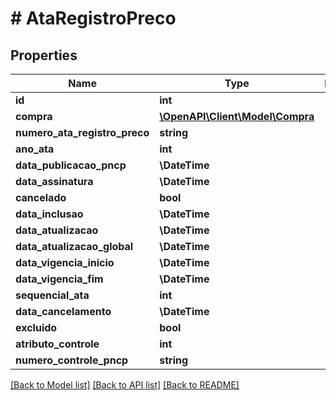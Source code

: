 # # AtaRegistroPreco

## Properties

Name | Type | Description | Notes
------------ | ------------- | ------------- | -------------
**id** | **int** |  | [optional]
**compra** | [**\OpenAPI\Client\Model\Compra**](Compra.md) |  | [optional]
**numero_ata_registro_preco** | **string** |  |
**ano_ata** | **int** |  |
**data_publicacao_pncp** | **\DateTime** |  | [optional]
**data_assinatura** | **\DateTime** |  | [optional]
**cancelado** | **bool** |  | [optional]
**data_inclusao** | **\DateTime** |  | [optional]
**data_atualizacao** | **\DateTime** |  | [optional]
**data_atualizacao_global** | **\DateTime** |  | [optional]
**data_vigencia_inicio** | **\DateTime** |  | [optional]
**data_vigencia_fim** | **\DateTime** |  | [optional]
**sequencial_ata** | **int** |  | [optional]
**data_cancelamento** | **\DateTime** |  | [optional]
**excluido** | **bool** |  | [optional]
**atributo_controle** | **int** |  | [optional]
**numero_controle_pncp** | **string** |  | [optional]

[[Back to Model list]](../../README.md#models) [[Back to API list]](../../README.md#endpoints) [[Back to README]](../../README.md)
